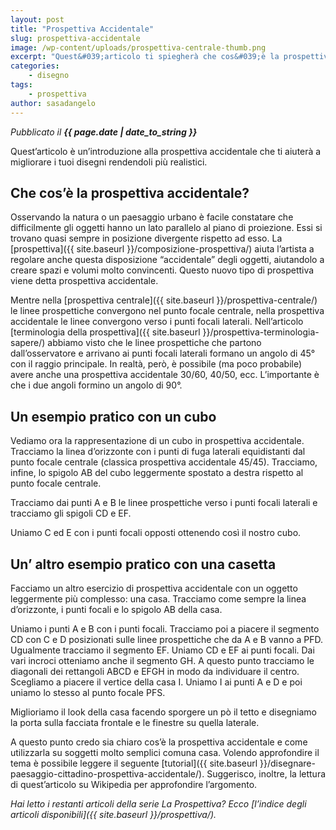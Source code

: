 ```yaml
---
layout: post
title: "Prospettiva Accidentale"
slug: prospettiva-accidentale
image: /wp-content/uploads/prospettiva-centrale-thumb.png
excerpt: "Quest&#039;articolo ti spiegherà che cos&#039;è la prospettiva accidentale e come usarla per rendere i tuoi disegni più realistici."
categories:
    - disegno
tags:
    - prospettiva
author: sasadangelo
---
```



_Pubblicato il **{{ page.date | date_to_string }}**_

Quest&#8217;articolo è un&#8217;introduzione alla prospettiva accidentale che ti aiuterà a migliorare i tuoi disegni rendendoli più realistici.

## Che cos&#8217;è la prospettiva accidentale?

Osservando la natura o un paesaggio urbano è facile constatare che difficilmente gli oggetti hanno un lato parallelo al piano di proiezione. Essi si trovano quasi sempre in posizione divergente rispetto ad esso. La [prospettiva]({{ site.baseurl }}/composizione-prospettiva/) aiuta l’artista a regolare anche questa disposizione “accidentale” degli oggetti, aiutandolo a creare spazi e volumi molto convincenti. Questo nuovo tipo di prospettiva viene detta prospettiva accidentale.

Mentre nella [prospettiva centrale]({{ site.baseurl }}/prospettiva-centrale/) le linee prospettiche convergono nel punto focale centrale, nella prospettiva accidentale le linee convergono verso i punti focali laterali. Nell’articolo [terminologia della prospettiva]({{ site.baseurl }}/prospettiva-terminologia-sapere/) abbiamo visto che le linee prospettiche che partono dall’osservatore e arrivano ai punti focali laterali formano un angolo di 45° con il raggio principale. In realtà, però, è possibile (ma poco probabile) avere anche una prospettiva accidentale 30/60, 40/50, ecc. L’importante è che i due angoli formino un angolo di 90°.

## Un esempio pratico con un cubo

Vediamo ora la rappresentazione di un cubo in prospettiva accidentale. Tracciamo la linea d’orizzonte con i punti di fuga laterali equidistanti dal punto focale centrale (classica prospettiva accidentale 45/45). Tracciamo, infine, lo spigolo AB del cubo leggermente spostato a destra rispetto al punto focale centrale.


  


Tracciamo dai punti A e B le linee prospettiche verso i punti focali laterali e tracciamo gli spigoli CD e EF.


  


Uniamo C ed E con i punti focali opposti ottenendo così il nostro cubo.


  


## Un&#8217; altro esempio pratico con una casetta

Facciamo un altro esercizio di prospettiva accidentale con un oggetto leggermente più complesso: una casa. Tracciamo come sempre la linea d’orizzonte, i punti focali e lo spigolo AB della casa.


  



  Uniamo i punti A e B con i punti focali. Tracciamo poi a piacere il segmento CD con C e D posizionati sulle linee prospettiche che da A e B vanno a PFD. Ugualmente tracciamo il segmento EF. Uniamo CD e EF ai punti focali. Dai vari incroci otteniamo anche il segmento GH. A questo punto tracciamo le diagonali dei rettangoli ABCD e EFGH in modo da individuare il centro. Scegliamo a piacere il vertice della casa I. Uniamo I ai punti A e D e poi uniamo lo stesso al punto focale PFS.



  


Miglioriamo il look della casa facendo sporgere un pò il tetto e disegniamo la porta sulla facciata frontale e le finestre su quella laterale.


  


A questo punto credo sia chiaro cos&#8217;è la prospettiva accidentale e come utilizzarla su soggetti molto semplici comuna casa. Volendo approfondire il tema è possibile leggere il seguente [tutorial]({{ site.baseurl }}/disegnare-paesaggio-cittadino-prospettiva-accidentale/). Suggerisco, inoltre, la lettura di quest&#8217;articolo su Wikipedia per approfondire l&#8217;argomento.

_Hai letto i restanti articoli della serie La Prospettiva? Ecco [l’indice degli articoli disponibili]({{ site.baseurl }}/prospettiva/)._